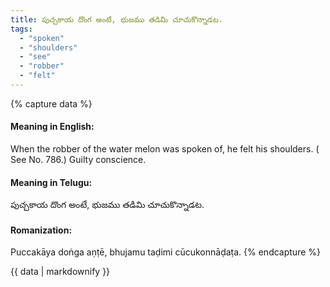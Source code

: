 ```yaml
---
title: పుచ్చకాయ దొంగ అంటే, భుజము తడిమి చూచుకొన్నాడట.
tags:
  - "spoken"
  - "shoulders"
  - "see"
  - "robber"
  - "felt"
---
```


{% capture data %}
#### Meaning in English:
When the robber of the water melon was spoken of, he felt his shoulders.
( See No. 786.)
Guilty conscience.

#### Meaning in Telugu:
పుచ్చకాయ దొంగ అంటే, భుజము తడిమి చూచుకొన్నాడట.

#### Romanization:
Puccakāya doṅga aṇṭē, bhujamu taḍimi cūcukonnāḍaṭa.
{% endcapture %}

{{ data | markdownify }}

